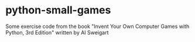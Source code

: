 # python-small-games
Some exercise code from the book "Invent Your Own Computer Games with Python, 3rd Edition" written by AI Sweigart
